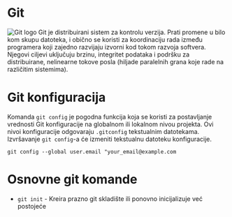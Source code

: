 # Git
![Git logo](https://git-scm.com/images/logos/downloads/Git-Logo-2Color.svg)
Git je distribuirani sistem za kontrolu verzija. Prati promene u bilo kom skupu datoteka, i obično se koristi za koordinaciju rada između programera koji zajedno razvijaju izvorni kod tokom razvoja softvera. Njegovi ciljevi uključuju brzinu, integritet podataka i podršku za distribuirane, nelinearne tokove posla (hiljade paralelnih grana koje rade na različitim sistemima).
# Git konfiguracija
Komanda `git config` je pogodna funkcija koja se koristi za postavljanje vrednosti Git konfiguracije na globalnom ili lokalnom nivou projekta. Ovi nivoi konfiguracije odgovaraju `.gitconfig` tekstualnim datotekama. Izvršavanje `git config`-a će izmeniti tekstualnu datoteku konfiguracije.
```
git config --global user.email "your_email@example.com
```
# Osnovne git komande
* `git init` - Kreira prazno git skladište ili ponovno inicijalizuje već postojeće
